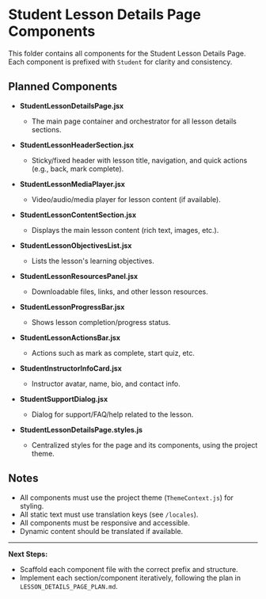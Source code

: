 # Student Lesson Details Page Components

This folder contains all components for the Student Lesson Details Page. Each component is prefixed with `Student` for clarity and consistency.

## Planned Components

- **StudentLessonDetailsPage.jsx**

  - The main page container and orchestrator for all lesson details sections.

- **StudentLessonHeaderSection.jsx**

  - Sticky/fixed header with lesson title, navigation, and quick actions (e.g., back, mark complete).

- **StudentLessonMediaPlayer.jsx**

  - Video/audio/media player for lesson content (if available).

- **StudentLessonContentSection.jsx**

  - Displays the main lesson content (rich text, images, etc.).

- **StudentLessonObjectivesList.jsx**

  - Lists the lesson's learning objectives.

- **StudentLessonResourcesPanel.jsx**

  - Downloadable files, links, and other lesson resources.

- **StudentLessonProgressBar.jsx**

  - Shows lesson completion/progress status.

- **StudentLessonActionsBar.jsx**

  - Actions such as mark as complete, start quiz, etc.

- **StudentInstructorInfoCard.jsx**

  - Instructor avatar, name, bio, and contact info.

- **StudentSupportDialog.jsx**

  - Dialog for support/FAQ/help related to the lesson.

- **StudentLessonDetailsPage.styles.js**
  - Centralized styles for the page and its components, using the project theme.

## Notes

- All components must use the project theme (`ThemeContext.js`) for styling.
- All static text must use translation keys (see `/locales`).
- All components must be responsive and accessible.
- Dynamic content should be translated if available.

---

**Next Steps:**

- Scaffold each component file with the correct prefix and structure.
- Implement each section/component iteratively, following the plan in `LESSON_DETAILS_PAGE_PLAN.md`.
